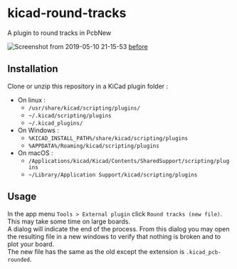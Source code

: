 # kicad-round-tracks
A plugin to round tracks in PcbNew

![Screenshot from 2019-05-10 21-15-53](https://user-images.githubusercontent.com/22014799/57551335-068a5480-7369-11e9-8e1b-37698e389c60.png)
[before](https://user-images.githubusercontent.com/22014799/57551336-08ecae80-7369-11e9-86a9-857060306bef.png)

## Installation 
Clone or unzip this repository in a KiCad plugin folder :  

- On linux :
   - `/usr/share/kicad/scripting/plugins/`
   - `~/.kicad/scripting/plugins`
   - `~/.kicad_plugins/`
- On Windows :
   - `%KICAD_INSTALL_PATH%/share/kicad/scripting/plugins`
   - `%APPDATA%/Roaming/kicad/scripting/plugins`
- On macOS :
   - `/Applications/kicad/Kicad/Contents/SharedSupport/scripting/plugins`
   - `~/Library/Application Support/kicad/scripting/plugins`
   
## Usage
In the app menu `Tools > External plugin` click `Round tracks (new file)`.  
This may take some time on large boards.  
A dialog will indicate the end of the process. From this dialog you may open the resulting file in a new windows to verify that nothing is broken and to plot your board.  
The new file has the same as the old except the extension is `.kicad_pcb-rounded`.
